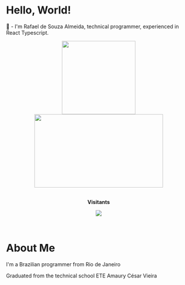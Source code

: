 <h1>Hello, World!</h1>

🎯 - I'm Rafael de Souza Almeida, technical programmer, experienced in React Typescript.

<div align="center">
<a href="https://github.com/anuraghazra/github-readme-stats">
  <img height=200 align="center" src="https://github-readme-stats.vercel.app/api?username=RafaelAlmeid00&theme=github_dark" />
  </a>
  <a href="https://github.com/anuraghazra/github-readme-stats">
  <img height=200 width=350 align="center" src="https://github-readme-stats.vercel.app/api/top-langs/?username=RafaelAlmeid00&theme=github_dark&layout=compact" />
 </a>
</div>

<div align="center">
  <br><p align="centre"><b>Visitants</b></p>  
  <p align="center"><img align="center" src="https://profile-counter.glitch.me/{RafaelAlmeid00}/count.svg" /></p> 
  <br>
  </div>

<h1>About Me</h1>

I'm a Brazilian programmer from Rio de Janeiro

Graduated from the technical school ETE Amaury César Vieira
